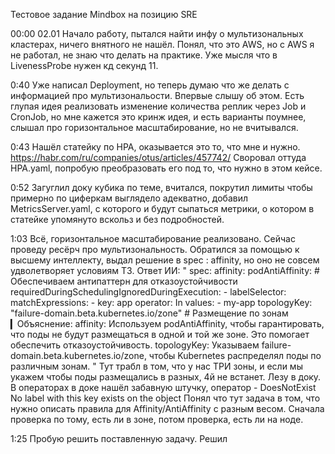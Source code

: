 Тестовое задание Mindbox на позицию SRE

00:00 02.01
Начало работу, пытался найти инфу о мультизональных кластерах, ничего внятного не нашёл. Понял, что это AWS, но с AWS я не работал, не знаю что делать на практике.
Уже мысля что в LivenessProbe нужен кд секунд 11.

0:40 
Уже написал Deployment, но теперь думаю что же делать с информацией про мультизональости. Впервые слышу об этом. 
Есть глупая идея реализовать изменение количества реплик через Job и CronJob, но мне кажется это кринж идея, и есть варианты поумнее, слышал про горизонтальное масштабирование, но не вчитывался. 

0:43 
Нашёл статейку по HPA, оказывается это то, что мне и нужно. https://habr.com/ru/companies/otus/articles/457742/
Своровал оттуда HPA.yaml, попробую преобразовать его под то, что нужно в этом кейсе. 

0:52
Загуглил доку кубика по теме, вчитался, покрутил лимиты чтобы примерно по циферкам выглядело адекватно, добавил MetricsServer.yaml, с которого и будут сыпаться метрики, о котором в статейке упомянуто вскольз и без подробностей. 

1:03
Всё, горизонтальное масштабирование реализовано. Сейчас проведу ресёрч про мультизональность. 
Обратился за помощью к высшему интеллекту, выдал решение в spec : affinity, но оно не совсем удволетворяет условиям ТЗ.
Ответ ИИ:
"
spec:
      affinity:
        podAntiAffinity:  # Обеспечиваем антипаттерн для отказоустойчивости
          requiredDuringSchedulingIgnoredDuringExecution:
            - labelSelector:
                matchExpressions:
                  - key: app
                    operator: In
                    values:
                      - my-app
              topologyKey: "failure-domain.beta.kubernetes.io/zone"  # Размещение по зонам
▎Объяснение:
 affinity: Используем podAntiAffinity, чтобы гарантировать, что поды не будут размещаться в одной и той же зоне. Это помогает обеспечить отказоустойчивость.
 topologyKey: Указываем failure-domain.beta.kubernetes.io/zone, чтобы Kubernetes распределял поды по различным зонам.
"
Тут трабл в том, что у нас ТРИ зоны, и если мы укажем чтобы поды размещались в разных, 4й не встанет. Лезу в доку.
В операторах в доке нашёл забавную штучку, оператор - DoesNotExist	No label with this key exists on the object 
Понял что тут задача в том, что нужно описать правила для Affinity/AntiAffinity с разным весом. Сначала проверка по тому, есть ли в зоне, потом проверка, есть ли на ноде. 

1:25 Пробую решить поставленную задачу. 
Решил 
